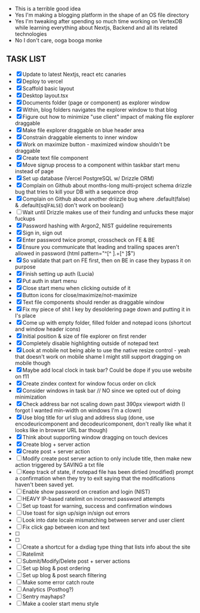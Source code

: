 - This is a terrible good idea
- Yes I'm making a blogging platform in the shape of an OS file directory
- Yes I'm tweaking after spending so much time working on VertexDB while learning everything about Nextjs, Backend and all its related technologies
- No I don't care, ooga booga monke

## TASK LIST

- [x] Update to latest Nextjs, react etc canaries
- [x] Deploy to vercel
- [x] Scaffold basic layout
- [x] Desktop layout.tsx
- [x] Documents folder (page or component) as explorer window
- [x] Within, blog folders navigates the explorer window to that blog
- [x] Figure out how to minimize "use client" impact of making file explorer draggable
- [x] Make file explorer draggable on blue header area
- [x] Constrain draggable elements to inner window
- [x] Work on maximize button - maximized window shouldn't be draggable
- [x] Create text file component
- [x] Move signup process to a component within taskbar start menu instead of page
- [x] Set up database (Vercel PostgreSQL w/ Drizzle ORM)
- [x] Complain on Github about months-long multi-project schema drizzle bug that tries to kill your DB with a sequence drop
- [x] Complain on Github about another driizzle bug where .default(false) & .default(sql`FALSE`) don't work on boolean()
- [ ] Wait until Drizzle makes use of their funding and unfucks these major fuckups
- [x] Password hashing with Argon2, NIST guideline requirements
- [x] Sign in, sign out
- [x] Enter password twice prompt, crosscheck on FE & BE
- [x] Ensure you communicate that leading and trailing spaces aren't allowed in password (html pattern="^[^ ].+[^ ]$")
- [x] So validate that part on FE first, then on BE in case they bypass it on purpose
- [x] Finish setting up auth (Lucia)
- [x] Put auth in start menu
- [x] Close start menu when clicking outside of it
- [x] Button icons for close/maximize/not-maximize
- [x] Text file components should render as draggable window
- [x] Fix my piece of shit I key by desoldering page down and putting it in I's place
- [x] Come up with empty folder, filled folder and notepad icons (shortcut and window header icons)
- [x] Initial position & size of file explorer on first render
- [x] Completely disable highlighting outside of notepad text
- [x] Look at mobile not being able to use the native resize control - yeah that doesn't work on mobile shame I might still support dragging on mobile though
- [x] Maybe add local clock in task bar? Could be dope if you use website on f11
- [x] Create zindex context for window focus order on click
- [x] Consider windows in task bar // NO since we opted out of doing minimization
- [x] Check address bar not scaling down past 390px viewport width (I forgot I wanted min-width on windows I'm a clown)
- [x] Use blog title for url slug and address slug (done, use encodeuricomponent and decodeuricomponent, don't really like what it looks like in browser URL bar though)
- [x] Think about supporting window dragging on touch devices
- [x] Create blog + server action
- [x] Create post + server action
- [ ] Modify create post server action to only include title, then make new action triggered by SAVING a txt file
- [ ] Keep track of state, if notepad file has been dirtied (modified) prompt a confirmation when they try to exit saying that the modifications haven't been saved yet.
- [ ] Enable show password on creation and login (NIST)
- [ ] HEAVY IP-based ratelimit on incorrect password attempts
- [ ] Set up toast for warning, success and confirmation windows
- [ ] Use toast for sign up/sign in/sign out errors
- [ ] Look into date locale mismatching between server and user client
- [ ] Fix click gap between icon and text
- [ ]
- [ ]
- [ ] Create a shortcut for a dxdiag type thing that lists info about the site
- [ ] Ratelimit
- [ ] Submit/Modify/Delete post + server actions
- [ ] Set up blog & post ordering
- [ ] Set up blog & post search filtering
- [ ] Make some error catch route
- [ ] Analytics (Posthog?)
- [ ] Sentry mayhaps?
- [ ] Make a cooler start menu style

